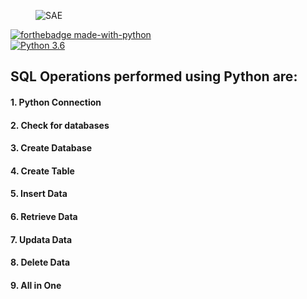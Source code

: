 <figure>
    <img src="https://miro.medium.com/max/1120/0*Kb7S02vAliqz9Z1l.png" alt="SAE" title="" />
</figure>

[![forthebadge made-with-python](http://ForTheBadge.com/images/badges/made-with-python.svg)](https://www.python.org/)                 
[![Python 3.6](https://img.shields.io/badge/python-3.6-blue.svg)](https://www.python.org/downloads/release/python-360/) 


## SQL Operations performed using Python are:

#### 1. Python Connection
#### 2. Check for databases
#### 3. Create Database
#### 4. Create Table
#### 5. Insert Data
#### 6. Retrieve Data
#### 7. Updata Data
#### 8. Delete Data
#### 9. All in One 
